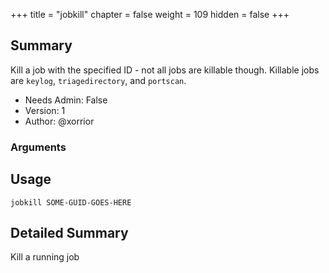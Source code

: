 +++
title = "jobkill"
chapter = false
weight = 109
hidden = false
+++

## Summary
Kill a job with the specified ID - not all jobs are killable though. Killable jobs are `keylog`, `triagedirectory`, and `portscan`.


- Needs Admin: False  
- Version: 1  
- Author: @xorrior  

### Arguments

## Usage

```
jobkill SOME-GUID-GOES-HERE
```


## Detailed Summary

Kill a running job
